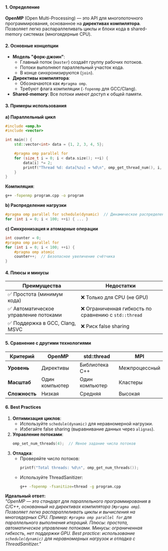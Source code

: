 #### **1. Определение**  
**OpenMP** (Open Multi-Processing) — это API для многопоточного программирования, основанное на **директивах компилятора**. Позволяет легко распараллеливать циклы и блоки кода в shared-memory системах (многоядерные CPU).  

#### **2. Основные концепции**  
- **Модель "форк-джоин"**:  
  - Главный поток (`master`) создаёт группу рабочих потоков.  
  - Потоки выполняют параллельный участок кода.  
  - В конце синхронизируются (`join`).  
- **Директивы компилятора**:  
  - Обозначаются как `#pragma omp`.  
  - Требуют флага компиляции (`-fopenmp` для GCC/Clang).  
- **Shared-memory**: Все потоки имеют доступ к общей памяти.  

#### **3. Примеры использования**  

**a) Параллельный цикл**  
```cpp
#include <omp.h>
#include <vector>

int main() {
    std::vector<int> data = {1, 2, 3, 4, 5};

    #pragma omp parallel for
    for (size_t i = 0; i < data.size(); ++i) {
        data[i] *= 2;
        printf("Thread %d: data[%zu] = %d\n", omp_get_thread_num(), i, data[i]);
    }
}
```
**Компиляция**:  
```bash
g++ -fopenmp program.cpp -o program
```

**b) Распределение нагрузки**  
```cpp
#pragma omp parallel for schedule(dynamic)  // Динамическое распределение итераций
for (int i = 0; i < 100; ++i) { ... }
```

**c) Синхронизация и атомарные операции**  
```cpp
int counter = 0;
#pragma omp parallel for
for (int i = 0; i < 100; ++i) {
    #pragma omp atomic
    counter++;  // Безопасное увеличение счётчика
}
```

#### **4. Плюсы и минусы**  
| **Преимущества**               | **Недостатки**               |
|--------------------------------|-------------------------------|
| ✅ Простота (минимум кода)     | ❌ Только для CPU (не GPU)    |
| ✅ Автоматическое управление потоками | ❌ Ограниченная гибкость по сравнению с `std::thread` |
| ✅ Поддержка в GCC, Clang, MSVC | ❌ Риск false sharing         |

#### **5. Сравнение с другими технологиями**  
| **Критерий**  | **OpenMP**       | **std::thread**  | **MPI**          |
|--------------|------------------|------------------|------------------|
| **Уровень**  | Директивы        | Библиотека C++   | Межпроцессный    |
| **Масштаб**  | Один компьютер   | Один компьютер   | Кластеры         |
| **Сложность**| Низкая           | Средняя          | Высокая          |

#### **6. Best Practices**  
1. **Оптимизация циклов**:  
   - Используйте `schedule(dynamic)` для неравномерной нагрузки.  
   - Избегайте false sharing (выравнивание данных через `alignas`).  
2. **Управление потоками**:  
   ```cpp
   omp_set_num_threads(4);  // Явное задание числа потоков
   ```
3. **Отладка**:  
   - Проверяйте число потоков:  
     ```cpp
     printf("Total threads: %d\n", omp_get_num_threads());
     ```
   - Используйте ThreadSanitizer:  
     ```bash
     g++ -fopenmp -fsanitize=thread -g program.cpp
     ```

**Идеальный ответ:**  
*"OpenMP — это стандарт для параллельного программирования в C/C++, основанный на директивах компилятора (`#pragma omp`). Позволяет легко распараллеливать циклы и вычисления на многоядерных CPU. Пример: `#pragma omp parallel for` для параллельного выполнения итераций. Плюсы: простота, автоматическое управление потоками. Минусы: ограниченная гибкость, нет поддержки GPU. Best practice: использование `schedule(dynamic)` для неравномерных нагрузок и отладка с ThreadSanitizer."*